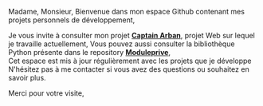 



Madame, Monsieur,
Bienvenue dans mon espace Github contenant mes projets personnels de développement,

Je vous invite à consulter mon projet **[Captain Arban](https://github.com/Arbn123/CaptainArban)**, projet Web sur lequel je travaille actuellement,
Vous pouvez aussi consulter la bibliothèque Python présente dans le repository **[Moduleprive](https://github.com/Arbn123/Moduleprive)**,  
Cet espace est mis à jour régulièrement avec les projets que je développe
N'hésitez pas à me contacter si vous avez des questions ou souhaitez en savoir plus.

Merci pour votre visite,

